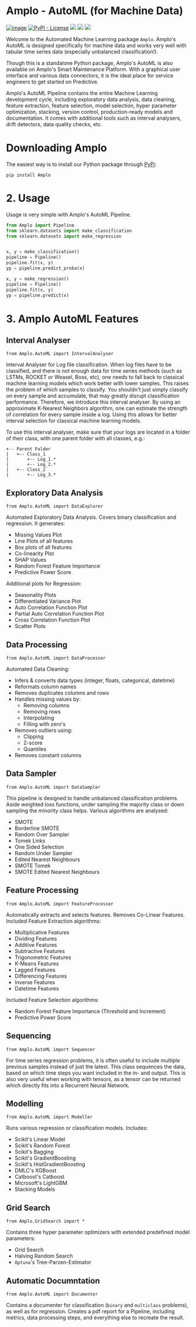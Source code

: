 # Amplo - AutoML (for Machine Data)
[![image](https://img.shields.io/pypi/v/amplo.svg)](https://pypi.python.org/pypi/amplo)
[![PyPI - License](https://img.shields.io/pypi/l/virtualenv?style=flat-square)](https://opensource.org/licenses/MIT)
![](https://img.shields.io/badge/python-%3E%3D3.6%2C%3C4.0-blue)
![](https://tokei.rs/b1/github/nielsuit227/automl)
![](https://img.shields.io/pypi/dm/amplo)

Welcome to the Automated Machine Learning package `Amplo`. Amplo's AutoML is designed specifically for machine data and 
works very well with tabular time series data (especially unbalanced classification!).

Though this is a standalone Python package, Amplo's AutoML is also available on Amplo's Smart Maintenance Platform. 
With a graphical user interface and various data connectors, it is the ideal place for service engineers to get started 
on Predictive. 

Amplo's AutoML Pipeline contains the entire Machine Learning development cycle, including exploratory data analysis, 
data cleaning, feature extraction, feature selection, model selection, hyper parameter optimization, stacking, 
version control, production-ready models and documentation. It comes with additional tools such as interval analysers, 
drift detectors, data quality checks, etc. 

# Downloading Amplo
The easiest way is to install our Python package through [PyPi](https://pypi.org/project/amplo/):
```commandline
pip install Amplo
```

# 2. Usage
Usage is very simple with Amplo's AutoML Pipeline. 
```python
from Amplo import Pipeline
from sklearn.datasets import make_classification
from sklearn.datasets import make_regression


x, y = make_classification()
pipeline = Pipeline()
pipeline.fit(x, y)
yp = pipeline.predict_proba(x)

x, y = make_regression()
pipeline = Pipeline()
pipeline.fit(x, y)
yp = pipeline.predict(x)
```

# 3. Amplo AutoML Features

## Interval Analyser
`from Amplo.AutoML import IntervalAnalyser`

Interval Analyser for Log file classification. When log files have to be classified, and there is not enough
data for time series methods (such as LSTMs, ROCKET or Weasel, Boss, etc), one needs to fall back to classical
machine learning models which work better with lower samples. This raises the problem of which samples to
classify. You shouldn't just simply classify on every sample and accumulate, that may greatly disrupt
classification performance. Therefore, we introduce this interval analyser. By using an approximate K-Nearest 
Neighbors algorithm, one can estimate the strength of correlation for every sample inside a log. Using this 
allows for better interval selection for classical machine learning models.

To use this interval analyser, make sure that your logs are located in a folder of their class, with one parent folder with all classes, e.g.:

```
+-- Parent Folder
|   +-- Class_1
|       +-- Log_1.*
|       +-- Log_2.*
|   +-- Class_2
|       +-- Log_3.*
```
## Exploratory Data Analysis
`from Amplo.AutoML import DataExplorer`

Automated Exploratory Data Analysis. Covers binary classification and regression.
It generates:
- Missing Values Plot
- Line Plots of all features
- Box plots of all features
- Co-linearity Plot
- SHAP Values
- Random Forest Feature Importance
- Predictive Power Score

Additional plots for Regression:
- Seasonality Plots
- Differentiated Variance Plot
- Auto Correlation Function Plot
- Partial Auto Correlation Function Plot
- Cross Correlation Function Plot
- Scatter Plots

## Data Processing
`from Amplo.AutoML import DataProcesser`

Automated Data Cleaning:
- Infers & converts data types (integer, floats, categorical, datetime)
- Reformats column names
- Removes duplicates columns and rows
- Handles missing values by:
  - Removing columns
  - Removing rows
  - Interpolating
  - Filling with zero's
- Removes outliers using:
  - Clipping
  - Z-score
  - Quantiles 
- Removes constant columns

## Data Sampler
`from Amplo.AutoML import DataSampler`

This pipeline is designed to handle unbalanced classification problems. 
Aside weighted loss functions, under sampling the majority class or down sampling the 
minority class helps. Various algorithms are analysed:
- SMOTE
- Borderline SMOTE
- Random Over Sampler
- Tomek Links
- One Sided Selection
- Random Under Sampler
- Edited Nearest Neighbours
- SMOTE Tomek
- SMOTE Edited Nearest Neighbours

## Feature Processing
`from Amplo.AutoML import FeatureProcesser`

Automatically extracts and selects features. Removes Co-Linear Features.
Included Feature Extraction algorithms:
- Multiplicative Features
- Dividing Features
- Additive Features
- Subtractive Features
- Trigonometric Features
- K-Means Features
- Lagged Features
- Differencing Features
- Inverse Features
- Datetime Features

Included Feature Selection algorithms:
- Random Forest Feature Importance (Threshold and Increment)
- Predictive Power Score

## Sequencing
`from Amplo.AutoML import Sequencer`

For time series regression problems, it is often useful to include multiple previous samples instead of just the latest. 
This class sequences the data, based on which time steps you want included in the in- and output. 
This is also very useful when working with tensors, as a tensor can be returned which directly fits into a Recurrent Neural Network. 

## Modelling
`from Amplo.AutoML import Modeller`

Runs various regression or classification models.
Includes:
- Scikit's Linear Model
- Scikit's Random Forest
- Scikit's Bagging
- Scikit's GradientBoosting
- Scikit's HistGradientBoosting
- DMLC's XGBoost
- Catboost's Catboost
- Microsoft's LightGBM
- Stacking Models

## Grid Search
`from Amplo.GridSearch import *`

Contains three hyper parameter optimizers with extended predefined model parameters:
- Grid Search
- Halving Random Search
- `Optuna`'s Tree-Parzen-Estimator

## Automatic Documntation
`from Amplo.AutoML import Documenter`

Contains a documenter for classification (`binary` and `multiclass` problems), as well as for regression. 
Creates a pdf report for a Pipeline, including metrics, data processing steps, and everything else to recreate the result.


